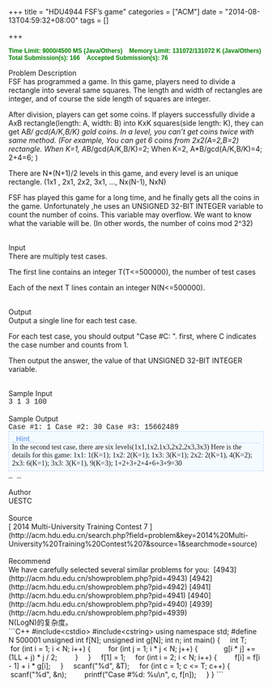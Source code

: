 +++
title = "HDU4944 FSF’s game"
categories = ["ACM"]
date = "2014-08-13T04:59:32+08:00"
tags = []

+++


**<span style="font-family: Arial; font-size: 12px; font-weight: bold; color: green;">Time Limit: 9000/4500 MS (Java/Others)    Memory Limit: 131072/131072 K (Java/Others)
Total Submission(s): 166    Accepted Submission(s): 76
</span>**
<div class="panel_title" align="left">Problem Description</div>
<div class="panel_content">FSF has programmed a game.
In this game, players need to divide a rectangle into several same squares.
The length and width of rectangles are integer, and of course the side length of squares are integer.

After division, players can get some coins.
If players successfully divide a AxB rectangle(length: A, width: B) into KxK squares(side length: K), they can get A*B/ gcd(A/K,B/K) gold coins.
In a level, you can’t get coins twice with same method.
(For example, You can get 6 coins from 2x2(A=2,B=2) rectangle. When K=1, A*B/gcd(A/K,B/K)=2; When K=2, A*B/gcd(A/K,B/K)=4; 2+4=6; )
<!--more-->
There are N*(N+1)/2 levels in this game, and every level is an unique rectangle. (1x1 , 2x1, 2x2, 3x1, ..., Nx(N-1), NxN)

FSF has played this game for a long time, and he finally gets all the coins in the game.
Unfortunately ,he uses an UNSIGNED 32-BIT INTEGER variable to count the number of coins.
This variable may overflow.
We want to know what the variable will be.
(In other words, the number of coins mod 2^32)</div>
<div class="panel_bottom"></div>
&nbsp;
<div class="panel_title" align="left">Input</div>
<div class="panel_content">There are multiply test cases.

The first line contains an integer T(T&lt;=500000), the number of test cases

Each of the next T lines contain an integer N(N&lt;=500000).</div>
<div class="panel_bottom"></div>
&nbsp;
<div class="panel_title" align="left">Output</div>
<div class="panel_content">Output a single line for each test case.

For each test case, you should output "Case #C: ". first, where C indicates the case number and counts from 1.

Then output the answer, the value of that UNSIGNED 32-BIT INTEGER variable.</div>
<div class="panel_bottom"></div>
&nbsp;
<div class="panel_title" align="left">Sample Input</div>
<div class="panel_content">
<div style="font-family: Courier New,Courier,monospace;">3 1 3 100</div>
</div>
<div class="panel_bottom"></div>
&nbsp;
<div class="panel_title" align="left">Sample Output</div>
<div class="panel_content">
<div style="font-family: Courier New,Courier,monospace;">Case #1: 1 
Case #2: 30 
Case #3: 15662489
<div style="font-family: Times New Roman; font-size: 14px; background-color: f4fbff; border: #B7CBFF 1px dashed; padding: 6px;">
<div style="font-family: Arial; font-weight: bold; color: #7ca9ed; border-bottom: #B7CBFF 1px dashed;">_Hint_</div>
In the second test case, there are six levels(1x1,1x2,1x3,2x2,2x3,3x3) Here is the details for this game: 1x1: 1(K=1); 1x2: 2(K=1); 1x3: 3(K=1); 2x2: 2(K=1), 4(K=2); 2x3: 6(K=1); 3x3: 3(K=1), 9(K=3); 1+2+3+2+4+6+3+9=30</div>
_ _</div>
</div>
<div class="panel_bottom"></div>
&nbsp;
<div class="panel_title" align="left">Author</div>
<div class="panel_content">UESTC</div>
<div class="panel_bottom"></div>
&nbsp;
<div class="panel_title" align="left">Source</div>
<div class="panel_content">[ 2014 Multi-University Training Contest 7 ](http://acm.hdu.edu.cn/search.php?field=problem&amp;key=2014%20Multi-University%20Training%20Contest%207&amp;source=1&amp;searchmode=source)</div>
<div class="panel_bottom"></div>
&nbsp;
<div class="panel_title" align="left">Recommend</div>
<div class="panel_content">We have carefully selected several similar problems for you:  [4943](http://acm.hdu.edu.cn/showproblem.php?pid=4943) [4942](http://acm.hdu.edu.cn/showproblem.php?pid=4942) [4941](http://acm.hdu.edu.cn/showproblem.php?pid=4941) [4940](http://acm.hdu.edu.cn/showproblem.php?pid=4940) [4939](http://acm.hdu.edu.cn/showproblem.php?pid=4939)</div>
<div class="panel_content">N(LogN)的复杂度。</div>
```C++
#include&lt;cstdio&gt;
#include&lt;cstring&gt;
using namespace std;
#define N 500001
unsigned int f[N];
unsigned int g[N];
int n;
int main() {
    int T;
    for (int i = 1; i &lt; N; i++) {
        for (int j = 1; i * j &lt; N; j++) {
            g[i * j] += (1LL + j) * j / 2;
        }
    }
    f[1] = 1;
    for (int i = 2; i &lt; N; i++) {
        f[i] = f[i - 1] + i * g[i];
    }
    scanf("%d", &amp;T);
    for (int c = 1; c &lt;= T; c++) {
        scanf("%d", &amp;n);
        printf("Case #%d: %u\n", c, f[n]);
    }
}
```
